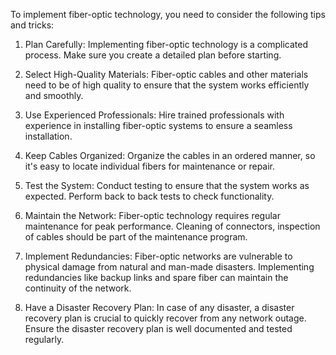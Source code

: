 To implement fiber-optic technology, you need to consider the following tips and tricks:

1. Plan Carefully: Implementing fiber-optic technology is a complicated process. Make sure you create a detailed plan before starting.

2. Select High-Quality Materials: Fiber-optic cables and other materials need to be of high quality to ensure that the system works efficiently and smoothly.

3. Use Experienced Professionals: Hire trained professionals with experience in installing fiber-optic systems to ensure a seamless installation.

4. Keep Cables Organized: Organize the cables in an ordered manner, so it's easy to locate individual fibers for maintenance or repair.

5. Test the System: Conduct testing to ensure that the system works as expected. Perform back to back tests to check functionality.

6. Maintain the Network: Fiber-optic technology requires regular maintenance for peak performance. Cleaning of connectors, inspection of cables should be part of the maintenance program.

7. Implement Redundancies: Fiber-optic networks are vulnerable to physical damage from natural and man-made disasters. Implementing redundancies like backup links and spare fiber can maintain the continuity of the network.

8. Have a Disaster Recovery Plan: In case of any disaster, a disaster recovery plan is crucial to quickly recover from any network outage. Ensure the disaster recovery plan is well documented and tested regularly.
